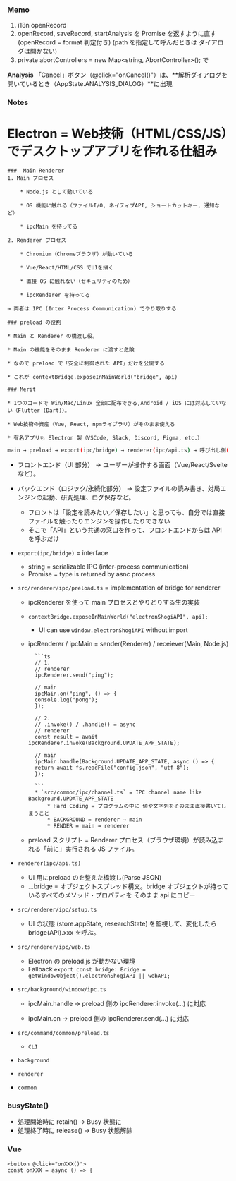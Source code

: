 

### Memo
1. i18n openRecord
2. openRecord, saveRecord, startAnalysis を Promise を返すように直す
(openRecord = format 判定付き)
(path を指定して呼んだときは ダイアログは開かない)
3. private abortControllers = new Map<string, AbortController>();
で
 


**Analysis**
「Cancel」ボタン（@click="onCancel()"）は、**解析ダイアログを開いているとき（AppState.ANALYSIS_DIALOG）**に出現

### Notes

# **Electron** = Web技術（HTML/CSS/JS）でデスクトップアプリを作れる仕組み

    ###  Main Renderer
    1. Main プロセス

        * Node.js として動いている

        * OS 機能に触れる（ファイルI/O, ネイティブAPI, ショートカットキー, 通知など）

        * ipcMain を持ってる

    2. Renderer プロセス

        * Chromium（Chromeブラウザ）が動いている

        * Vue/React/HTML/CSS でUIを描く

        * 直接 OS に触れない（セキュリティのため）

        * ipcRenderer を持ってる

    → 両者は IPC (Inter Process Communication) でやり取りする

    ### preload の役割

    * Main と Renderer の橋渡し役。

    * Main の機能をそのまま Renderer に渡すと危険

    * なので preload で「安全に制御された API」だけを公開する

    * これが contextBridge.exposeInMainWorld("bridge", api)

    ### Merit

    * 1つのコードで Win/Mac/Linux 全部に配布できる,Android / iOS には対応していない（Flutter (Dart)）。

    * Web技術の資産（Vue, React, npmライブラリ）がそのまま使える

    * 有名アプリも Electron 製（VSCode, Slack, Discord, Figma, etc.）


```bash
main → preload → export(ipc/bridge) → renderer(ipc/api.ts) → 呼び出し側(Vue)”
```

* フロントエンド（UI 部分）
→ ユーザーが操作する画面（Vue/React/Svelte など）。

* バックエンド（ロジック/永続化部分）
→ 設定ファイルの読み書き、対局エンジンの起動、研究処理、ログ保存など。

    * フロントは「設定を読みたい／保存したい」と思っても、自分では直接ファイルを触ったりエンジンを操作したりできない
    * そこで「API」という共通の窓口を作って、フロントエンドからは API を呼ぶだけ





* `export(ipc/bridge)` = interface
    * string = serializable IPC (inter-process communication) 
    * Promise<type> = type is returned by asnc process
    

* `src/renderer/ipc/preload.ts` = implementation of bridge for renderer
    * ipcRenderer を使って main プロセスとやりとりする生の実装
    * `contextBridge.exposeInMainWorld("electronShogiAPI", api);`
        * UI can use `window.electronShogiAPI` without import
    * ipcRenderer / ipcMain = sender(Renderer) / receiever(Main, Node.js)

            ```ts
            // 1.
            // renderer
            ipcRenderer.send("ping");

            // main
            ipcMain.on("ping", () => {
            console.log("pong");
            });

            // 2. 
            // .invoke() / .handle() = async
            // renderer
            const result = await ipcRenderer.invoke(Background.UPDATE_APP_STATE);

            // main
            ipcMain.handle(Background.UPDATE_APP_STATE, async () => {
            return await fs.readFile("config.json", "utf-8");
            });

            ```
            * `src/common/ipc/channel.ts` = IPC channel name like Background.UPDATE_APP_STATE
                * Hard Coding = プログラムの中に 値や文字列をそのまま直接書いてしまうこと
                * BACKGROUND = renderer → main
                * RENDER = main → renderer 

    * preload スクリプト = Renderer プロセス（ブラウザ環境）が読み込まれる「前に」実行される JS ファイル。

* `renderer(ipc/api.ts)`
    * UI 用にpreload のを整えた橋渡し(Parse JSON)
    * ...bridge = オブジェクトスプレッド構文。bridge オブジェクトが持っているすべてのメソッド・プロパティを そのまま api にコピー

* `src/renderer/ipc/setup.ts`
    * UI の状態 (store.appState, researchState) を監視して、変化したら bridge(API).xxx を呼ぶ。

* `src/renderer/ipc/web.ts`
    * Electron の preload.js が動かない環境
    * Fallback `export const bridge: Bridge =  getWindowObject().electronShogiAPI || webAPI;`

* `src/background/window/ipc.ts`
    * ipcMain.handle → preload 側の ipcRenderer.invoke(...) に対応

    * ipcMain.on → preload 側の ipcRenderer.send(...) に対応

* `src/command/common/preload.ts`
    * `CLI`
* `background`
* `renderer`
* `common`

### busyState()

* 処理開始時に retain() → Busy 状態に
* 処理終了時に release() → Busy 状態解除


### Vue
```vue
<button @click="onXXX()">
const onXXX = async () => {
```
